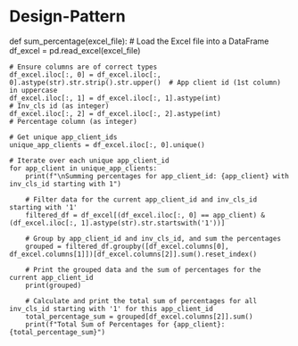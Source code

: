 # Design-Pattern
def sum_percentage(excel_file):
    # Load the Excel file into a DataFrame
    df_excel = pd.read_excel(excel_file)

    # Ensure columns are of correct types
    df_excel.iloc[:, 0] = df_excel.iloc[:, 0].astype(str).str.strip().str.upper()  # App client id (1st column) in uppercase
    df_excel.iloc[:, 1] = df_excel.iloc[:, 1].astype(int)                            # Inv_cls id (as integer)
    df_excel.iloc[:, 2] = df_excel.iloc[:, 2].astype(int)                            # Percentage column (as integer)

    # Get unique app_client_ids
    unique_app_clients = df_excel.iloc[:, 0].unique()

    # Iterate over each unique app_client_id
    for app_client in unique_app_clients:
        print(f"\nSumming percentages for app_client_id: {app_client} with inv_cls_id starting with 1")

        # Filter data for the current app_client_id and inv_cls_id starting with '1'
        filtered_df = df_excel[(df_excel.iloc[:, 0] == app_client) & (df_excel.iloc[:, 1].astype(str).str.startswith('1'))]

        # Group by app_client_id and inv_cls_id, and sum the percentages
        grouped = filtered_df.groupby([df_excel.columns[0], df_excel.columns[1]])[df_excel.columns[2]].sum().reset_index()

        # Print the grouped data and the sum of percentages for the current app_client_id
        print(grouped)

        # Calculate and print the total sum of percentages for all inv_cls_id starting with '1' for this app_client_id
        total_percentage_sum = grouped[df_excel.columns[2]].sum()
        print(f"Total Sum of Percentages for {app_client}: {total_percentage_sum}")
